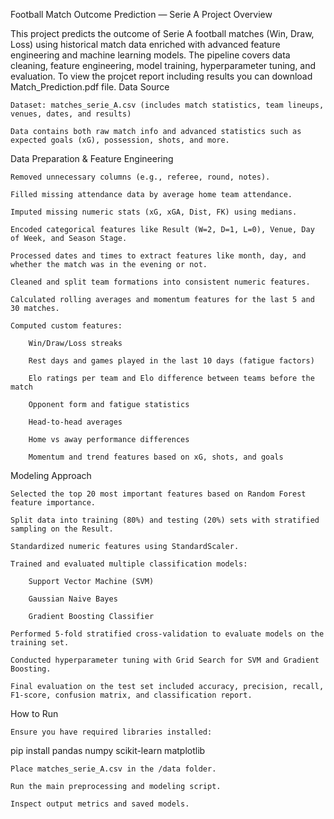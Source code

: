 Football Match Outcome Prediction — Serie A
Project Overview

This project predicts the outcome of Serie A football matches (Win, Draw, Loss) using historical match data enriched with advanced feature engineering and machine learning models.
The pipeline covers data cleaning, feature engineering, model training, hyperparameter tuning, and evaluation.
To view the projcet report including results you can download Match_Prediction.pdf file.
 Data Source

    Dataset: matches_serie_A.csv (includes match statistics, team lineups, venues, dates, and results)

    Data contains both raw match info and advanced statistics such as expected goals (xG), possession, shots, and more.

 Data Preparation & Feature Engineering

    Removed unnecessary columns (e.g., referee, round, notes).

    Filled missing attendance data by average home team attendance.

    Imputed missing numeric stats (xG, xGA, Dist, FK) using medians.

    Encoded categorical features like Result (W=2, D=1, L=0), Venue, Day of Week, and Season Stage.

    Processed dates and times to extract features like month, day, and whether the match was in the evening or not.

    Cleaned and split team formations into consistent numeric features.

    Calculated rolling averages and momentum features for the last 5 and 30 matches.

    Computed custom features:

        Win/Draw/Loss streaks

        Rest days and games played in the last 10 days (fatigue factors)

        Elo ratings per team and Elo difference between teams before the match

        Opponent form and fatigue statistics

        Head-to-head averages

        Home vs away performance differences

        Momentum and trend features based on xG, shots, and goals

 Modeling Approach

    Selected the top 20 most important features based on Random Forest feature importance.

    Split data into training (80%) and testing (20%) sets with stratified sampling on the Result.

    Standardized numeric features using StandardScaler.

    Trained and evaluated multiple classification models:

        Support Vector Machine (SVM)

        Gaussian Naive Bayes

        Gradient Boosting Classifier

    Performed 5-fold stratified cross-validation to evaluate models on the training set.

    Conducted hyperparameter tuning with Grid Search for SVM and Gradient Boosting.

    Final evaluation on the test set included accuracy, precision, recall, F1-score, confusion matrix, and classification report.




 How to Run

    Ensure you have required libraries installed:

pip install pandas numpy scikit-learn matplotlib

    Place matches_serie_A.csv in the /data folder.

    Run the main preprocessing and modeling script.

    Inspect output metrics and saved models.
